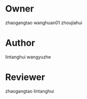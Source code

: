 # Owner
zhaogangtao
wanghuan01
zhoujiahui

# Author 
lintanghui
wangyuzhe

# Reviewer
zhaogangtao
lintanghui